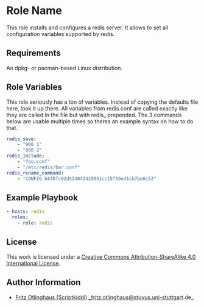 # Role Name

This role installs and configures a redis server. It allows to set all configuration variables supported by redis.


## Requirements

An dpkg- or pacman-based Linux distribution.


## Role Variables

This role seriously has a ton of variables. Instead of copying the defaults file here, look it up there. All variables from redis.conf are called exactly like they are called in the file but with redis_ prepended.
The 3 commands below are usable multiple times so theres an example syntax on how to do that.
```yml
redis_save:
    - "900 1"
    - "800 2"
redis_include:
    - "foo.conf"
    - "/etc/redis/bar.conf"
redis_rename_command:
    - "CONFIG b840fc02d524045429941cc15f59e41cb7be6c52"
```

## Example Playbook

```yml
- hosts: redis
  roles:
    - role: redis
```

## License

This work is licensed under a [Creative Commons Attribution-ShareAlike 4.0 International License](http://creativecommons.org/licenses/by-sa/4.0/).


## Author Information

 * [Fritz Otlinghaus (Scriptkiddi)](https://github.com/Scriptkiddi) _fritz.otlinghaus@stuvus.uni-stuttgart.de_
